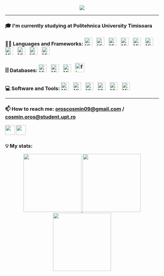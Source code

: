 ### <p align="center"><img src="https://readme-typing-svg.herokuapp.com?color=FFFFFF&lines=Hi%2C+I'm+Oros+Cosmin!+%F0%9F%91%8B"> </p>
---
### 🎓 I'm currently studying at Politehnica University Timisoara
### 👨‍💻 Languages and Frameworks:   <img  alt="Visual Studio Code" width="26px" src="https://cdn.jsdelivr.net/gh/devicons/devicon/icons/kotlin/kotlin-original.svg" style="padding-right:10px;" />  <img alt="Visual Studio Code" width="26px" src="https://cdn.jsdelivr.net/gh/devicons/devicon/icons/c/c-original.svg" style="padding-right:10px;" />  <img  alt="Visual Studio Code" width="26px" src="https://cdn.jsdelivr.net/gh/devicons/devicon/icons/cplusplus/cplusplus-original.svg" style="padding-right:10px;" />  <img  alt="Visual Studio Code" width="26px" src="https://cdn.jsdelivr.net/gh/devicons/devicon/icons/csharp/csharp-original.svg" style="padding-right:10px;" />   <img  alt="Visual Studio Code" width="26px" src="https://cdn.jsdelivr.net/gh/devicons/devicon/icons/java/java-original.svg" style="padding-right:10px;" />  <img  alt="Visual Studio Code" width="26px" src="https://cdn.jsdelivr.net/gh/devicons/devicon/icons/python/python-original.svg" style="padding-right:10px;" />  <img  alt="Visual Studio Code" width="26px" src="https://cdn.jsdelivr.net/gh/devicons/devicon/icons/dart/dart-original.svg" style="padding-right:10px;" /> <img  alt="Visual Studio Code" width="26px" src="https://cdn.jsdelivr.net/gh/devicons/devicon/icons/flutter/flutter-original.svg" style="padding-right:10px;" />  <img  alt="Visual Studio Code" width="26px" src="https://cdn.jsdelivr.net/gh/devicons/devicon/icons/matlab/matlab-original.svg" style="padding-right:10px;" /> <img  alt="Visual Studio Code" width="26px" src="https://cdn.jsdelivr.net/gh/devicons/devicon/icons/bash/bash-original.svg" style="padding-right:10px;" />
### 🗄️ Databases: <img  alt="Visual Studio Code" width="26px" src="https://cdn.jsdelivr.net/gh/devicons/devicon/icons/mysql/mysql-original.svg" style="padding-right:10px;" /> <img  alt="Visual Studio Code" width="26px" src="https://cdn.jsdelivr.net/gh/devicons/devicon/icons/sqlite/sqlite-original.svg" style="padding-right:10px;" /> <img  alt="Visual Studio Code" width="26px" src="https://cdn.jsdelivr.net/gh/devicons/devicon/icons/mongodb/mongodb-original.svg" style="padding-right:10px;" /> <a href="https://firebase.google.com/" target="_blank" rel="noreferrer"> <img src="https://www.vectorlogo.zone/logos/firebase/firebase-icon.svg" alt="firebase" width="30" height="30"/> </a>
### 💻 Software and Tools: <img  alt="Visual Studio Code" width="26px" src="https://cdn.jsdelivr.net/gh/devicons/devicon/icons/linux/linux-original.svg" style="padding-right:10px;" />   <img  alt="Visual Studio Code" width="26px" src="https://cdn.jsdelivr.net/gh/devicons/devicon/icons/vscode/vscode-original.svg" style="padding-right:10px;" /> <img  alt="Visual Studio Code" width="26px" src="https://cdn.jsdelivr.net/gh/devicons/devicon/icons/pycharm/pycharm-original.svg" style="padding-right:10px;" /> <img  alt="Visual Studio Code" width="26px" src="https://cdn.jsdelivr.net/gh/devicons/devicon/icons/intellij/intellij-original.svg" style="padding-right:10px;" />   <img  alt="Visual Studio Code" width="26px" src="https://cdn.jsdelivr.net/gh/devicons/devicon/icons/git/git-original.svg" style="padding-right:10px;" />  <img  alt="Visual Studio Code" width="26px" src="https://cdn.jsdelivr.net/gh/devicons/devicon/icons/androidstudio/androidstudio-original.svg" style="padding-right:10px;" /> 
---
### 📫 How to reach me: oroscosmin09@gmail.com / cosmin.oros@student.upt.ro
<a href="https://www.instagram.com/cosmin.oros/" target="_blank" rel="noreferrer"><img src="https://raw.githubusercontent.com/danielcranney/readme-generator/main/public/icons/socials/instagram.svg" width="32" height="32" /></a>
 <a href="https://www.linkedin.com/in/oros-cosmin/" target="_blank" rel="noreferrer"><img src="https://raw.githubusercontent.com/danielcranney/readme-generator/main/public/icons/socials/linkedin.svg" width="32" height="32" /></a>

### 💡 My stats:
<p align="center">
<a href="https://github.com/cosmin-oros">
  <img height="190em" src="https://github-readme-stats.vercel.app/api?username=cosmin-oros&&show_icons=true&title_color=BB2AF5&icon_color=F5A80D&text_color=0DF596&bg_color=000000"/>
  <img height="190em" src="https://github-readme-stats-eight-theta.vercel.app/api/top-langs/?username=cosmin-oros&layout=compact&langs_count=10&theme=midnight-purple"/>
  <img height="190em" src="https://github-readme-streak-stats.herokuapp.com/?user=cosmin-oros&stroke=BB2AF5&background=000000&ring=BB2AF5&fire=BB2AF5&currStreakNum=0DF596&currStreakLabel=BB2AF5&sideNums=0DF596&sideLabels=0DF596&dates=0DF596">
</a>
</p>

